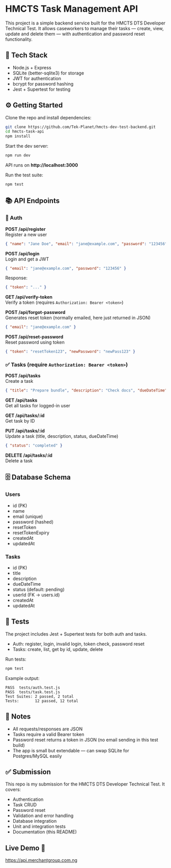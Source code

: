 # HMCTS Task Management API

This project is a simple backend service built for the HMCTS DTS Developer Technical Test. It allows caseworkers to manage their tasks — create, view, update and delete them — with authentication and password reset functionality.

## 🚀 Tech Stack
- Node.js + Express
- SQLite (better-sqlite3) for storage
- JWT for authentication
- bcrypt for password hashing
- Jest + Supertest for testing

## ⚙️ Getting Started

Clone the repo and install dependencies:
```bash
git clone https://github.com/Tek-Planet/hmcts-dev-test-backend.git
cd hmcts-task-api
npm install
```

Start the dev server:
```bash
npm run dev
```

API runs on **http://localhost:3000**

Run the test suite:
```bash
npm test
```

## 📚 API Endpoints

### 🔐 Auth
**POST /api/register**  
Register a new user  
```json
{ "name": "Jane Doe", "email": "jane@example.com", "password": "123456" }
```

**POST /api/login**  
Login and get a JWT  
```json
{ "email": "jane@example.com", "password": "123456" }
```
Response:
```json
{ "token": "..." }
```

**GET /api/verify-token**  
Verify a token (requires `Authorization: Bearer <token>`)

**POST /api/forgot-password**  
Generates reset token (normally emailed, here just returned in JSON)  
```json
{ "email": "jane@example.com" }
```

**POST /api/reset-password**  
Reset password using token  
```json
{ "token": "resetToken123", "newPassword": "newPass123" }
```

### ✅ Tasks (require `Authorization: Bearer <token>`)
**POST /api/tasks**  
Create a task  
```json
{ "title": "Prepare bundle", "description": "Check docs", "dueDateTime": "2025-09-05T12:00:00Z" }
```

**GET /api/tasks**  
Get all tasks for logged-in user

**GET /api/tasks/:id**  
Get task by ID

**PUT /api/tasks/:id**  
Update a task (title, description, status, dueDateTime)  
```json
{ "status": "completed" }
```

**DELETE /api/tasks/:id**  
Delete a task

## 🗄️ Database Schema

### Users
- id (PK)
- name
- email (unique)
- password (hashed)
- resetToken
- resetTokenExpiry
- createdAt
- updatedAt

### Tasks
- id (PK)
- title
- description
- dueDateTime
- status (default: pending)
- userId (FK → users.id)
- createdAt
- updatedAt

## 🧪 Tests
The project includes Jest + Supertest tests for both auth and tasks.

- Auth: register, login, invalid login, token check, password reset
- Tasks: create, list, get by id, update, delete

Run tests:
```bash
npm test
```

Example output:
```
PASS  tests/auth.test.js
PASS  tests/task.test.js
Test Suites: 2 passed, 2 total
Tests:       12 passed, 12 total
```

## 📝 Notes
- All requests/responses are JSON
- Tasks require a valid Bearer token
- Password reset returns a token in JSON (no email sending in this test build)
- The app is small but extendable — can swap SQLite for Postgres/MySQL easily

## ✅ Submission
This repo is my submission for the HMCTS DTS Developer Technical Test. It covers:
- Authentication
- Task CRUD
- Password reset
- Validation and error handling
- Database integration
- Unit and integration tests
- Documentation (this README)

## Live Demo  🚀 
https://api.merchantgroup.com.ng


